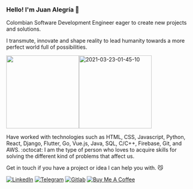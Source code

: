 ### Hello! I'm Juan Alegría 🎸

Colombian Software Development Engineer eager to create new projects and solutions.

I transmute, innovate and shape reality to lead humanity towards a more perfect world full of possibilities.

<img src="https://i.ibb.co/XYc7s5q/IMG-20181106-101833.jpg" width="194px"><img src="https://i.ibb.co/5GCzTjw/2021-03-23-01-45-10.jpg" alt="2021-03-23-01-45-10" width="194px">

Have worked with technologies such as HTML, CSS, Javascript, Python, React, Django, Flutter, Go, Vue.js, Java, SQL, C/C++, Firebase, Git, and AWS. :octocat: I am the type of person who loves to acquire skills for solving the different kind of problems that affect us. 

Get in touch if you have a project or idea I can help you with. :smirk_cat:

[![LinkedIn](https://img.shields.io/badge/LinkedIn-0077B5?style=for-the-badge&logo=linkedin&logoColor=white)](https://www.linkedin.com/in/juanszalegria/) [![Telegram](https://img.shields.io/badge/Telegram-2CA5E0?style=for-the-badge&logo=telegram&logoColor=white)](https://t.me/juanszalegria) [![Gitlab](https://img.shields.io/badge/GitLab-330F63?style=for-the-badge&logo=gitlab&logoColor=white)](https://gitlab.com/zejiran) [![Buy Me A Coffee](https://img.shields.io/badge/-Buy%20Me%20A%20Coffee-orange?style=for-the-badge&logo=buy-me-a-coffee&logoColor=white)](https://www.buymeacoffee.com/juanszalegria) 
